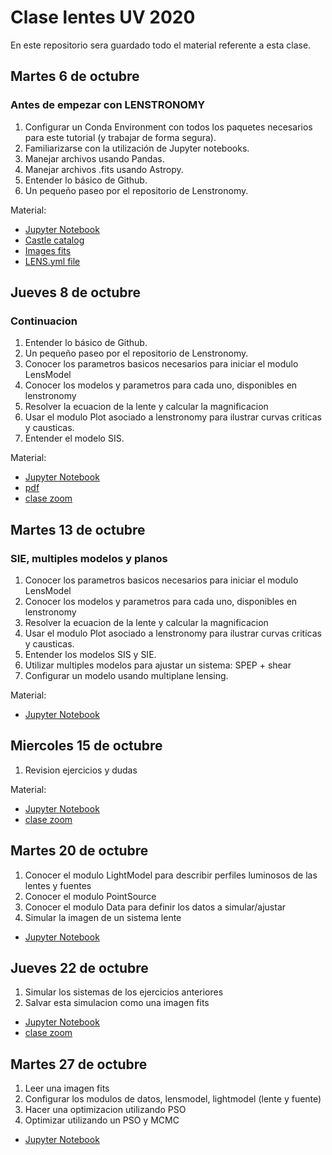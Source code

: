 # Clase lentes UV 2020

En este repositorio sera guardado todo el material referente a esta clase. 

## Martes 6 de octubre 

### Antes de empezar con LENSTRONOMY

1. Configurar un Conda Environment con todos los paquetes necesarios para este tutorial (y trabajar de forma segura).
2. Familiarizarse con la utilización de Jupyter notebooks.
3. Manejar archivos usando Pandas.
4. Manejar archivos .fits usando Astropy.
5. Entender lo básico de Github.
6. Un pequeño paseo por el repositorio de Lenstronomy.

Material:

- [Jupyter Notebook ](/Clase1/Clase1.ipynb)
- [Castle catalog ](/Clase1/castle1.csv)
- [Images fits ](/fits_lentes_F160W/)
- [LENS.yml file](/Clase1/LENS.yml)

## Jueves 8 de octubre 

### Continuacion

1. Entender lo básico de Github.
2. Un pequeño paseo por el repositorio de Lenstronomy.
3. Conocer los parametros basicos necesarios para iniciar el modulo LensModel
4. Conocer los modelos y parametros para cada uno, disponibles en lenstronomy
5. Resolver la ecuacion de la lente y calcular la magnificacion
6. Usar el modulo Plot asociado a lenstronomy para ilustrar curvas criticas y causticas.
7. Entender el modelo SIS.

Material:

- [Jupyter Notebook ](/clase2/Clase2.ipynb)
- [pdf](/clase2/clase2.pdf)
- [clase zoom](https://drive.google.com/file/d/1oSrWr7yrUXf4fotnfiGYwYXwDpdIMnVT/view?usp=sharing)

## Martes 13 de octubre 

### SIE, multiples modelos y planos

1. Conocer los parametros basicos necesarios para iniciar el modulo LensModel
2. Conocer los modelos y parametros para cada uno, disponibles en lenstronomy
3. Resolver la ecuacion de la lente y calcular la magnificacion 
4. Usar el modulo Plot asociado a lenstronomy para ilustrar curvas criticas y causticas.
5. Entender los modelos SIS y SIE.
6. Utilizar multiples modelos para ajustar un sistema: SPEP + shear
7. Configurar un modelo usando multiplane lensing.

Material:

- [Jupyter Notebook ](/clase2/Clase3.ipynb)

## Miercoles 15 de octubre 

1. Revision ejercicios y dudas

Material:

- [Jupyter Notebook ](/clase4/clase3_soluciones.ipynb)
- [clase zoom](https://drive.google.com/file/d/1aZhnI4uW-z7Iwp9OGKb5WMuwXXDW4MLC/view?usp=sharing)

## Martes 20 de octubre

1. Conocer el modulo LightModel para describir perfiles luminosos de las lentes y fuentes
2. Conocer el modulo PointSource
3. Conocer el modulo Data para definir los datos a simular/ajustar
4. Simular la imagen de un sistema lente

- [Jupyter Notebook ](/Clase5/clase5.ipynb)

## Jueves 22 de octubre

1. Simular los sistemas de los ejercicios anteriores
2. Salvar esta simulacion como una imagen fits

- [Jupyter Notebook ](/Clase6/clase6.ipynb)
- [clase zoom](https://drive.google.com/file/d/11lMhBvRpMz4XWSv_fA63u36p3s3zI0VX/view?usp=sharing)

## Martes 27 de octubre

1. Leer una imagen fits
2. Configurar los modulos de datos, lensmodel, lightmodel (lente y fuente)
3. Hacer una optimizacion utilizando PSO
4. Optimizar utilizando un PSO y MCMC

- [Jupyter Notebook ](/Clase7/clase7.ipynb)
